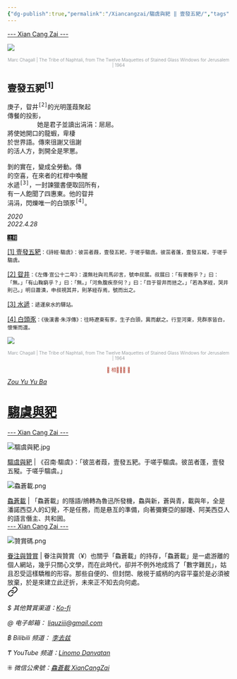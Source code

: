 ```yaml
---
{"dg-publish":true,"permalink":"/Xiancangzai/騶虞與豝 ‖ 壹發五豝/","tags":["騶虞與豝","李去兹"],"created":"2025-02-19T15:48:42.103+08:00"}
---
```




<div class="splitline"><a href="https://www.xiancangzai.com/">--- Xian Cang Zai ---</a></div>

![](https://i.pinimg.com/736x/83/8f/c1/838fc1356c1d0411b1bc7bde65089316.jpg)

<center><font size="1" color=#999ea2>Marc Chagall | The Tribe of Naphtali, from The Twelve Maquettes of Stained Glass Windows for Jerusalem | 1964</font></center>

## 壹發五豝<sup>[1]</sup>

<pre>
庚子，眢井<sup>[2]</sup>的光明蓬葭聚起
傳餐的投影，
        她是君子並讀出涓涓：㞎㞎。
將使她開口的龍蝦，卑棲
於世界語。傳來徂謝又徂謝
的活人方，剝開全是罘罳。

剝的實在，變成全勞動。傳
的空喜，在來者的杠桿中喚醒
水遞<sup>[3]</sup>，一封諫獵書便取回所有，
有一人飽聞了四惠東。他的眢井
涓涓，閃爍唯一的白頭豕<sup>[4]</sup>。
</pre>

<cite>2020</cite><br><cite>2022.4.28</cite>

<div class="spacer"></div>

<ins style="font-size:0.8em;background: black;color:white">注释</ins>

<ins>[1] 壹發五豝</ins><small>：《詩經·騶虞》：彼茁者葭，壹發五豝，于嗟乎騶虞。彼茁者蓬，壹發五豵，于嗟乎騶虞。</small>

<ins>[2] 眢井</ins><small>：《左傳·宣公十二年》：還無社與司馬卯言，號申叔展。叔展曰：「有麥麴乎？」曰：「無。」「有山鞠窮乎？」曰：「無。」「河魚腹疾奈何？」曰：「目于眢井而拯之。」「若為茅絰，哭井則己。」明日蕭潰，申叔視其井，則茅絰存焉，號而出之。</small>

<ins>[3] 水遞</ins><small>：遞運泉水的驛站。</small>

<ins>[4] 白頭豕</ins><small>：《後漢書·朱浮傳》：往時遼東有豕，生子白頭，異而獻之。行至河東，見群豕皆白，懷慚而還。</small>

<div class="spacer"></div>

![](https://i.pinimg.com/736x/b6/53/09/b6530938046ea754c21f3cbbe288066b.jpg)

<center><font size="1" color=#999ea2>Marc Chagall | The Tribe of Naphtali, from The Twelve Maquettes of Stained Glass Windows for Jerusalem | 1964</font></center>

<div class="spacer"></div>

<p style="text-align:center;color:#B54434;font-size:0.8em;">▮ 相𨳹󾗖􁴆 ▮</p>

<div class="header-container">
    <div class="triangle"></div>
    <div class="collect-media" style="background-image: url('https://www.xiancangzai.com/img/user/%E9%99%84%E4%BB%B6/attachment/%E9%A8%B6%E8%99%9E%E8%88%87%E8%B1%9D.jpg');">
        <a href="https://www.xiancangzai.com/Xiancangzai/%E9%A8%B6%E8%99%9E%E8%88%87%E8%B1%9D/" class="ncard-link"></a>
        <div class="collect-text">
            <a href="https://www.xiancangzai.com/Xiancangzai/%E9%A8%B6%E8%99%9E%E8%88%87%E8%B1%9D/">
                <cite>Zou Yu Yu Ba</cite>
                <h1>騶虞與豝</h1>
            </a>
        </div>
    </div>
</div>


<div class="splitline"><a href="https://www.xiancangzai.com/">--- Xian Cang Zai ---</a></div>

![騶虞與豝.jpg](/img/user/%E9%99%84%E4%BB%B6/attachment/%E9%A8%B6%E8%99%9E%E8%88%87%E8%B1%9D.jpg)

<div class="note"><ins>騶虞與豝</ins> | 《召南·騶虞》：「彼茁者葭，壹發五豝。于嗟乎騶虞。彼茁者蓬，壹發五豵。于嗟乎騶虞。」</div>

![鱻蒼載.png](/img/user/%E9%99%84%E4%BB%B6/%E9%99%84%E4%BB%B62024/%E9%B1%BB%E8%92%BC%E8%BC%89.png)

<div class="note"><ins>鱻蒼載</ins> | 「鱻蒼載」的隱語/鴘轉為魯迅所發機，鱻與新，蒼與青，載與年，全是潘諾西亞人的幻覺，不是任務，而是悬亙的準備，向著彌賽亞的腳踵、阿美西亞人的語言僭主、共和囻。</div>

<div class="splitline"><a href="https://www.xiancangzai.com/">--- Xian Cang Zai ---</a></div>

![贊賞碼.png](/img/user/%E9%99%84%E4%BB%B6/%E9%99%84%E4%BB%B62024/%E8%B4%8A%E8%B3%9E%E7%A2%BC.png)

<div class="note"><ins>眷注與贊賞</ins> | 眷注與贊賞（¥）也關乎「鱻蒼載」的持存，「鱻蒼載」是一處游離的個人網站，幾乎只關心文學，而在此時代，卻并不例外地成爲了「數字難民」，姑且忍受這樣驕稚的形容。那些自便的、但封閉、敞視于威柄的内容平臺於是必須被放棄，於是來建立此迂折，未來正不知去向何處。</div>


<div class="transclusion internal-embed is-loaded"><a class="markdown-embed-link" href="/xiancangzai/link-tree/" aria-label="Open link"><svg xmlns="http://www.w3.org/2000/svg" width="24" height="24" viewBox="0 0 24 24" fill="none" stroke="currentColor" stroke-width="2" stroke-linecap="round" stroke-linejoin="round" class="svg-icon lucide-link"><path d="M10 13a5 5 0 0 0 7.54.54l3-3a5 5 0 0 0-7.07-7.07l-1.72 1.71"></path><path d="M14 11a5 5 0 0 0-7.54-.54l-3 3a5 5 0 0 0 7.07 7.07l1.71-1.71"></path></svg></a><div class="markdown-embed">





<cite>$ 其他贊賞渠道：[Ko-fi](https://ko-fi.com/xiancangzai)</cite>

<cite>@ 电子邮箱： liquziii@gmail.com </cite>

<cite>฿ Bilibili 频道： [李去兹](https://space.bilibili.com/1676863200)</cite>

<cite>₸ YouTube 频道：[Linomo Danvatan](http://www.youtube.com/@LinomoDanvatan) </cite>

<cite>⁜ 微信公衆號：[鱻蒼載 XianCangZai](https://mp.weixin.qq.com/s/yneTMt9zIapGXF9yfuvOkg)</cite>


</div></div>

